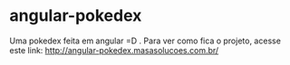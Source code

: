 # angular-pokedex
Uma pokedex feita em angular =D
.
Para ver como fica o projeto, acesse este link: http://angular-pokedex.masasolucoes.com.br/
